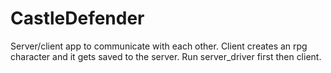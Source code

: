 # CastleDefender
Server/client app to communicate with each other. Client creates an rpg character and it gets saved to the server.
Run server_driver first then client.
